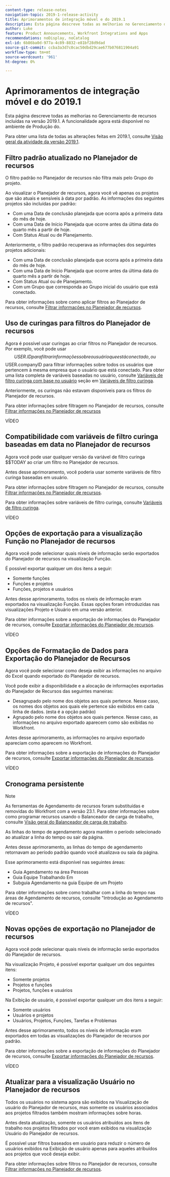 ```yaml
---
content-type: release-notes
navigation-topic: 2019-1-release-activity
title: Aprimoramentos de integração móvel e do 2019.1
description: Esta página descreve todas as melhorias no Gerenciamento de recursos incluídas na versão 2019.1. A funcionalidade agora está disponível no ambiente de Produção do.
author: Luke
feature: Product Announcements, Workfront Integrations and Apps
recommendations: noDisplay, noCatalog
exl-id: 6b86ba0d-977a-4c89-8832-e81bf28d9dad
source-git-commit: ccba3a3d7c0cac50dbd29cae677b076811904a91
workflow-type: tm+mt
source-wordcount: '961'
ht-degree: 0%

---
```


# Aprimoramentos de integração móvel e do 2019.1

Esta página descreve todas as melhorias no Gerenciamento de recursos incluídas na versão 2019.1. A funcionalidade agora está disponível no ambiente de Produção do.

Para obter uma lista de todas as alterações feitas em 2019.1, consulte [Visão geral da atividade da versão 2019.1](../../../../product-announcements/product-releases/quarterly-release-archive/2019.1-release-activity/2019.1-release-activity-overview.md).

## Filtro padrão atualizado no Planejador de recursos

O filtro padrão no Planejador de recursos não filtra mais pelo Grupo do projeto.

Ao visualizar o Planejador de recursos, agora você vê apenas os projetos que são atuais e sensíveis à data por padrão. As informações dos seguintes projetos são incluídas por padrão:

* Com uma Data de conclusão planejada que ocorra após a primeira data do mês de hoje.
* Com uma Data de Início Planejada que ocorre antes da última data do quarto mês a partir de hoje.
* Com Status Atual ou de Planejamento.

Anteriormente, o filtro padrão recuperava as informações dos seguintes projetos adicionais:

* Com uma Data de conclusão planejada que ocorra após a primeira data do mês de hoje.
* Com uma Data de Início Planejada que ocorre antes da última data do quarto mês a partir de hoje.
* Com Status Atual ou de Planejamento.
* Com um Grupo que corresponda ao Grupo inicial do usuário que está conectado.

Para obter informações sobre como aplicar filtros ao Planejador de recursos, consulte [Filtrar informações no Planejador de recursos](../../../../resource-mgmt/resource-planning/filter-resource-planner.md).

## Uso de curingas para filtros do Planejador de recursos

Agora é possível usar curingas ao criar filtros no Planejador de recursos. Por exemplo, você pode usar $$USER.ID para filtrar informações sobre o usuário que está conectado, ou $$USER.companyID para filtrar informações sobre todos os usuários que pertencem à mesma empresa que o usuário que está conectado. Para obter uma lista completa de variáveis baseadas no usuário, consulte [Variáveis de filtro curinga com base no usuário](../../../../reports-and-dashboards/reports/reporting-elements/understand-wildcard-filter-variables.md#user-based-variables) seção em [Variáveis de filtro curinga](../../../../reports-and-dashboards/reports/reporting-elements/understand-wildcard-filter-variables.md).

Anteriormente, os curingas não estavam disponíveis para os filtros do Planejador de recursos.

Para obter informações sobre filtragem no Planejador de recursos, consulte [Filtrar informações no Planejador de recursos](../../../../resource-mgmt/resource-planning/filter-resource-planner.md)

VÍDEO

## Compatibilidade com variáveis de filtro curinga baseadas em data no Planejador de recursos

Agora você pode usar qualquer versão da variável de filtro curinga $$TODAY ao criar um filtro no Planejador de recursos.

Antes desse aprimoramento, você poderia usar somente variáveis de filtro curinga baseadas em usuário.

Para obter informações sobre filtragem no Planejador de recursos, consulte [Filtrar informações no Planejador de recursos](../../../../resource-mgmt/resource-planning/filter-resource-planner.md).

Para obter informações sobre variáveis de filtro curinga, consulte [Variáveis de filtro curinga](../../../../reports-and-dashboards/reports/reporting-elements/understand-wildcard-filter-variables.md).

VÍDEO

## Opções de exportação para a visualização Função no Planejador de recursos

Agora você pode selecionar quais níveis de informação serão exportados do Planejador de recursos na visualização Função.

É possível exportar qualquer um dos itens a seguir:

* Somente funções
* Funções e projetos
* Funções, projetos e usuários

Antes desse aprimoramento, todos os níveis de informação eram exportados na visualização Função. Essas opções foram introduzidas nas visualizações Projeto e Usuário em uma versão anterior.

Para obter informações sobre a exportação de informações do Planejador de recursos, consulte [Exportar informações do Planejador de recursos](../../../../resource-mgmt/resource-planning/export-resource-planner.md).

VÍDEO

## Opções de Formatação de Dados para Exportação do Planejador de Recursos

Agora você pode selecionar como deseja exibir as informações no arquivo do Excel quando exportado do Planejador de recursos.

Você pode exibir a disponibilidade e a alocação de informações exportadas do Planejador de Recursos das seguintes maneiras:

* Desagrupado pelo nome dos objetos aos quais pertence. Nesse caso, os nomes dos objetos aos quais ele pertence são exibidos em cada linha de dados. (esta é a opção padrão)
* Agrupado pelo nome dos objetos aos quais pertence. Nesse caso, as informações no arquivo exportado aparecem como são exibidas no Workfront.

Antes desse aprimoramento, as informações no arquivo exportado apareciam como aparecem no Workfront.

Para obter informações sobre a exportação de informações do Planejador de recursos, consulte [Exportar informações do Planejador de recursos](../../../../resource-mgmt/resource-planning/export-resource-planner.md).

VÍDEO

## Cronograma persistente

>[!NOTE]
>
>As ferramentas de Agendamento de recursos foram substituídas e removidas do Workfront com a versão 23.1. Para obter informações sobre como programar recursos usando o Balanceador de carga de trabalho, consulte [Visão geral do Balanceador de carga de trabalho](../../../../resource-mgmt/workload-balancer/overview-workload-balancer.md).

As linhas do tempo de agendamento agora mantêm o período selecionado ao atualizar a linha do tempo ou sair da página.

Antes desse aprimoramento, as linhas do tempo de agendamento retornavam ao período padrão quando você atualizava ou saía da página.

Esse aprimoramento está disponível nas seguintes áreas:

* Guia Agendamento na área Pessoas
* Guia Equipe Trabalhando Em
* Subguia Agendamento na guia Equipe de um Projeto

Para obter informações sobre como trabalhar com a linha do tempo nas áreas de Agendamento de recursos, consulte &quot;Introdução ao Agendamento de recursos&quot;.

VÍDEO

## Novas opções de exportação no Planejador de recursos

Agora você pode selecionar quais níveis de informação serão exportados do Planejador de recursos.

Na visualização Projeto, é possível exportar qualquer um dos seguintes itens:

* Somente projetos
* Projetos e funções
* Projetos, funções e usuários

Na Exibição de usuário, é possível exportar qualquer um dos itens a seguir:

* Somente usuários
* Usuários e projetos
* Usuários, Projetos, Funções, Tarefas e Problemas

Antes desse aprimoramento, todos os níveis de informação eram exportados em todas as visualizações do Planejador de recursos por padrão.

Para obter informações sobre a exportação de informações do Planejador de recursos, consulte [Exportar informações do Planejador de recursos](../../../../resource-mgmt/resource-planning/export-resource-planner.md).

VÍDEO

## Atualizar para a visualização Usuário no Planejador de recursos

Todos os usuários no sistema agora são exibidos na Visualização de usuário do Planejador de recursos, mas somente os usuários associados aos projetos filtrados também mostram informações sobre horas.

Antes desta atualização, somente os usuários atribuídos aos itens de trabalho nos projetos filtrados por você eram exibidos na visualização Usuário do Planejador de recursos.

É possível usar filtros baseados em usuário para reduzir o número de usuários exibidos na Exibição de usuário apenas para aqueles atribuídos aos projetos que você deseja exibir.

Para obter informações sobre filtros no Planejador de recursos, consulte [Filtrar informações no Planejador de recursos](../../../../resource-mgmt/resource-planning/filter-resource-planner.md).

